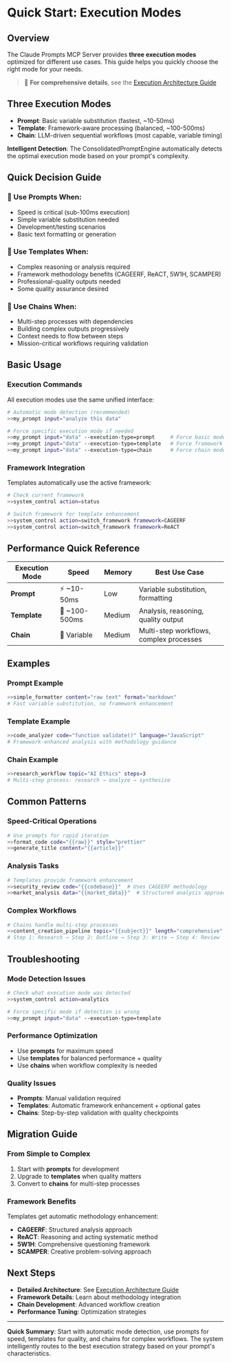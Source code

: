 # Quick Start: Execution Modes

## Overview

The Claude Prompts MCP Server provides **three execution modes** optimized for different use cases. This guide helps you quickly choose the right mode for your needs.

> 📖 **For comprehensive details**, see the [Execution Architecture Guide](./execution-architecture-guide.md)

## Three Execution Modes

- **Prompt**: Basic variable substitution (fastest, ~10-50ms)
- **Template**: Framework-aware processing (balanced, ~100-500ms)  
- **Chain**: LLM-driven sequential workflows (most capable, variable timing)

**Intelligent Detection**: The ConsolidatedPromptEngine automatically detects the optimal execution mode based on your prompt's complexity.

## Quick Decision Guide

### 🚀 Use **Prompts** When:
- Speed is critical (sub-100ms execution)
- Simple variable substitution needed
- Development/testing scenarios
- Basic text formatting or generation

### 🧠 Use **Templates** When:
- Complex reasoning or analysis required
- Framework methodology benefits (CAGEERF, ReACT, 5W1H, SCAMPER)
- Professional-quality outputs needed
- Some quality assurance desired

### 🔗 Use **Chains** When:
- Multi-step processes with dependencies
- Building complex outputs progressively  
- Context needs to flow between steps
- Mission-critical workflows requiring validation

## Basic Usage

### Execution Commands

All execution modes use the same unified interface:

```bash
# Automatic mode detection (recommended)
>>my_prompt input="analyze this data"

# Force specific execution mode if needed
>>my_prompt input="data" --execution-type=prompt     # Force basic mode
>>my_prompt input="data" --execution-type=template   # Force framework mode  
>>my_prompt input="data" --execution-type=chain      # Force chain mode
```

### Framework Integration

Templates automatically use the active framework:

```bash
# Check current framework
>>system_control action=status

# Switch framework for template enhancement
>>system_control action=switch_framework framework=CAGEERF
>>system_control action=switch_framework framework=ReACT
```

## Performance Quick Reference

| Execution Mode | Speed | Memory | Best Use Case |
|---------------|-------|---------|---------------|
| **Prompt** | ⚡ ~10-50ms | Low | Variable substitution, formatting |
| **Template** | 🚀 ~100-500ms | Medium | Analysis, reasoning, quality output |
| **Chain** | 🔄 Variable | Medium | Multi-step workflows, complex processes |

## Examples

### Prompt Example
```bash
>>simple_formatter content="raw text" format="markdown"
# Fast variable substitution, no framework enhancement
```

### Template Example  
```bash
>>code_analyzer code="function validate()" language="JavaScript"
# Framework-enhanced analysis with methodology guidance
```

### Chain Example
```bash
>>research_workflow topic="AI Ethics" steps=3
# Multi-step process: research → analyze → synthesize
```

## Common Patterns

### Speed-Critical Operations
```bash
# Use prompts for rapid iteration
>>format_code code="{{raw}}" style="prettier"
>>generate_title content="{{article}}"
```

### Analysis Tasks
```bash
# Templates provide framework enhancement
>>security_review code="{{codebase}}"  # Uses CAGEERF methodology
>>market_analysis data="{{market_data}}"  # Structured analysis approach
```

### Complex Workflows
```bash
# Chains handle multi-step processes
>>content_creation_pipeline topic="{{subject}}" length="comprehensive"
# Step 1: Research → Step 2: Outline → Step 3: Write → Step 4: Review
```

## Troubleshooting

### Mode Detection Issues
```bash
# Check what execution mode was detected
>>system_control action=analytics

# Force specific mode if detection is wrong
>>my_prompt input="data" --execution-type=template
```

### Performance Optimization
- Use **prompts** for maximum speed
- Use **templates** for balanced performance + quality
- Use **chains** when workflow complexity is needed

### Quality Issues
- **Prompts**: Manual validation required
- **Templates**: Automatic framework enhancement + optional gates
- **Chains**: Step-by-step validation with quality checkpoints

## Migration Guide

### From Simple to Complex
1. Start with **prompts** for development
2. Upgrade to **templates** when quality matters
3. Convert to **chains** for multi-step processes

### Framework Benefits
Templates get automatic methodology enhancement:
- **CAGEERF**: Structured analysis approach
- **ReACT**: Reasoning and acting systematic method
- **5W1H**: Comprehensive questioning framework
- **SCAMPER**: Creative problem-solving approach

## Next Steps

- **Detailed Architecture**: See [Execution Architecture Guide](./execution-architecture-guide.md)
- **Framework Details**: Learn about methodology integration
- **Chain Development**: Advanced workflow creation
- **Performance Tuning**: Optimization strategies

---

**Quick Summary**: Start with automatic mode detection, use prompts for speed, templates for quality, and chains for complex workflows. The system intelligently routes to the best execution strategy based on your prompt's characteristics.